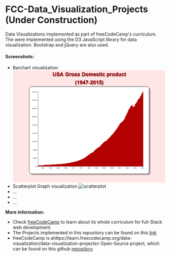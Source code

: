 # FCC-Data_Visualization_Projects (Under Construction)
Data Visualizations implemented as part of freeCodeCamp's curriculum. The were implemented using the D3 JavaScript library for data visualization. Bootstrap and jQuery are also used. 

#### Screenshots:

- Barchart visualization
![barchart](https://github.com/MalvinaPap/FCC-Data_Visualization_Projects/blob/master/screenshots/barchart.PNG)
- Scatterplot Graph visualization
![scatterplot](https://github.com/MalvinaPap/FCC-Data_Visualization_Projects/tree/master/screenshotsscreenshots/scatterplot.png)
- ...
- ...
- ...

**More information:**
* Check [freeCodeCamp](https://www.freecodecamp.org) to learn about its whole curriculum for full-Stack web development.
* The Projects implemented in this repository can be found on this [link](https://learn.freecodecamp.org/data-visualization/data-visualization-projects)
* freeCodeCamp is ahttps://learn.freecodecamp.org/data-visualization/data-visualization-projectsn Open-Source project, which can be found on this github [repository](https://github.com/freeCodeCamp/freeCodeCamp)
